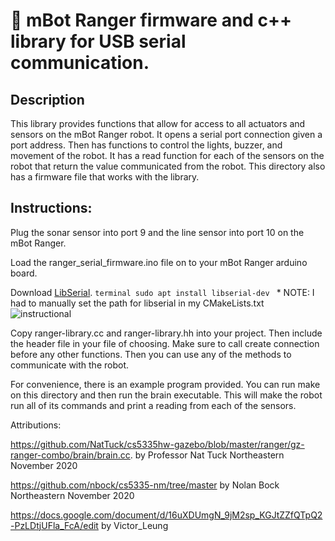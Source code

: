 # 🤖 mBot Ranger firmware and c++ library for USB serial communication.
## Description
This library provides functions that allow for access to all actuators and sensors
on the mBot Ranger robot. It opens a serial port connection given a port address.
Then has functions to control the lights, buzzer, and movement of the robot. It has
a read function for each of the sensors on the robot that return the value communicated
from the robot. This directory also has a firmware file that works with the library.

## Instructions:
Plug the sonar sensor into port 9 and the line sensor into port 10 on the mBot Ranger.

Load the ranger_serial_firmware.ino file on to your mBot Ranger arduino board.

Download [LibSerial](https://libserial.readthedocs.io/en/latest/index.html#).
    ```terminal
    sudo apt install libserial-dev
     ```
     * NOTE: I had to manually set the path for libserial in my CMakeLists.txt
     ![instructional](images/libserial.png)

Copy ranger-library.cc and ranger-library.hh into your project. Then include the header
file in your file of choosing. Make sure to call create connection before any other functions. Then you can use any of the methods to communicate with the robot.

For convenience, there is an example program provided. You can run make on this directory and then run the brain executable. This will make the robot run all of
its commands and print a reading from each of the sensors.


Attributions:

 https://github.com/NatTuck/cs5335hw-gazebo/blob/master/ranger/gz-ranger-combo/brain/brain.cc. by Professor Nat Tuck Northeastern November 2020

 https://github.com/nbock/cs5335-nm/tree/master by Nolan Bock Northeastern November 2020

 https://docs.google.com/document/d/16uXDUmgN_9jM2sp_KGJtZZfQTpQ2-PzLDtjUFla_FcA/edit by Victor_Leung
